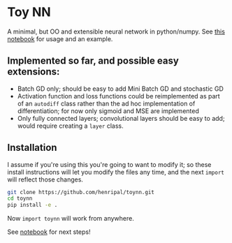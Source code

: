 # Toy NN
A minimal, but OO and extensible neural network in python/numpy.
See [this notebook](./notebooks/usage.ipynb) for usage and an example.

## Implemented so far, and possible easy extensions:
- Batch GD only; should be easy to add Mini Batch GD and stochastic GD
- Activation function and loss functions could be reimplemented as part of
  an `autodiff` class rather than the ad hoc implementation of differentiation;
for now only sigmoid and MSE are implemented
- Only fully connected layers; convolutional layers should be easy to add;
  would require creating a `layer` class.

## Installation
I assume if you're using this you're going to want to modify it; so these
install instructions will let you modify the files any time, and the next
`import` will reflect those changes.

```bash
git clone https://github.com/henripal/toynn.git
cd toynn
pip install -e .
```

Now `import toynn` will work from anywhere.

See [notebook](./notebooks/usage.ipynb) for next steps!

